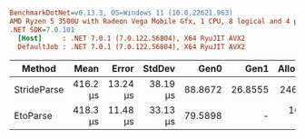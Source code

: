 ``` ini

BenchmarkDotNet=v0.13.3, OS=Windows 11 (10.0.22621.963)
AMD Ryzen 5 3500U with Radeon Vega Mobile Gfx, 1 CPU, 8 logical and 4 physical cores
.NET SDK=7.0.101
  [Host]     : .NET 7.0.1 (7.0.122.56804), X64 RyuJIT AVX2
  DefaultJob : .NET 7.0.1 (7.0.122.56804), X64 RyuJIT AVX2


```
|      Method |     Mean |    Error |   StdDev |    Gen0 |    Gen1 | Allocated |
|------------ |---------:|---------:|---------:|--------:|--------:|----------:|
| StrideParse | 416.2 μs | 13.24 μs | 38.19 μs | 88.8672 | 26.8555 |  246.9 KB |
|    EtoParse | 418.3 μs | 11.48 μs | 33.13 μs | 79.5898 |       - | 163.28 KB |
